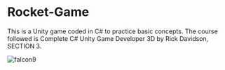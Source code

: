 # Rocket-Game
This is a Unity game coded in C# to practice basic concepts. The course followed is Complete C# Unity Game Developer 3D by Rick Davidson, SECTION 3.  

![falcon9](https://user-images.githubusercontent.com/81170575/152796281-30944022-3a67-40f4-a20c-35a839a82f4b.png)
